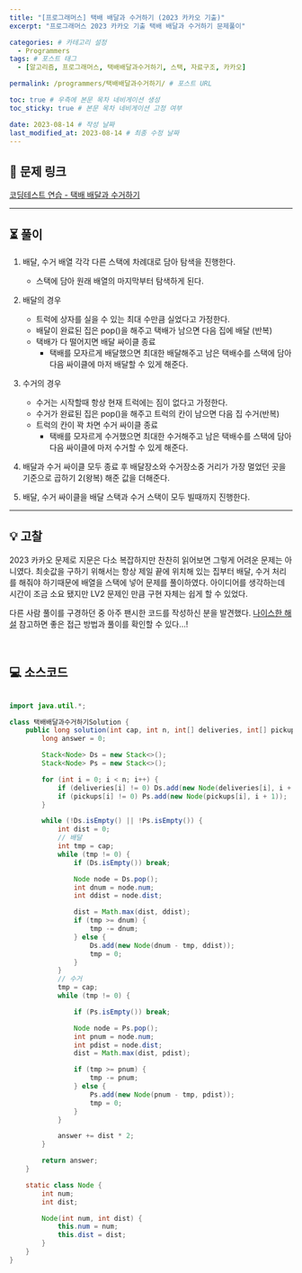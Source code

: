 ```yaml
---
title: "[프로그래머스] 택배 배달과 수거하기 (2023 카카오 기출)"
excerpt: "프로그래머스 2023 카카오 기출 택배 배달과 수거하기 문제풀이"

categories: # 카테고리 설정
  - Programmers
tags: # 포스트 태그
  - [알고리즘, 프로그래머스, 택배배달과수거하기, 스택, 자료구조, 카카오]

permalink: /programmers/택배배달과수거하기/ # 포스트 URL

toc: true # 우측에 본문 목차 네비게이션 생성
toc_sticky: true # 본문 목차 네비게이션 고정 여부

date: 2023-08-14 # 작성 날짜
last_modified_at: 2023-08-14 # 최종 수정 날짜
---
```


## 🔗 **문제 링크**

<!-- 문제 링크 -->

[코딩테스트 연습 - 택배 배달과 수거하기](https://school.programmers.co.kr/learn/courses/30/lessons/150369)

---

## ⏳ **풀이**

<!-- 문제 풀이 -->

1. 배달, 수거 배열 각각 다른 스택에 차례대로 담아 탐색을 진행한다.

   - 스택에 담아 원래 배열의 마지막부터 탐색하게 된다.

2. 배달의 경우

   - 트럭에 상자를 실을 수 있는 최대 수만큼 실었다고 가정한다.
   - 배달이 완료된 집은 pop()을 해주고 택배가 남으면 다음 집에 배달 (반복)
   - 택배가 다 떨어지면 배달 싸이클 종료
     - 택배를 모자르게 배달했으면 최대한 배달해주고 남은 택배수를 스택에 담아 다음 싸이클에 마저 배달할 수 있게 해준다.

3. 수거의 경우

   - 수거는 시작할때 항상 현재 트럭에는 짐이 없다고 가정한다.
   - 수거가 완료된 집은 pop()을 해주고 트럭의 칸이 남으면 다음 집 수거(반복)
   - 트럭의 칸이 꽉 차면 수거 싸이클 종료
     - 택배를 모자르게 수거했으면 최대한 수거해주고 남은 택배수를 스택에 담아 다음 싸이클에 마저 수거할 수 있게 해준다.

4. 배달과 수거 싸이클 모두 종료 후 배달장소와 수거장소중 거리가 가장 멀었던 곳을 기준으로 곱하기 2(왕복) 해준 값을 더해준다.

5. 배달, 수거 싸이클을 배달 스택과 수거 스택이 모두 빌때까지 진행한다.

<!-- 문제 풀이 -->

---

## 💡 **고찰**

<!-- 고찰 -->

2023 카카오 문제로 지문은 다소 복잡하지만 찬찬히 읽어보면 그렇게 어려운 문제는 아니였다. 최솟값을 구하기 위해서는 항상 제일 끝에 위치해 있는 집부터 배달, 수거 처리를 해줘야 하기때문에 배열을 스택에 넣어 문제를 풀이하였다. 아이디어를 생각하는데 시간이 조금 소요 됐지만 LV2 문제인 만큼 구현 자체는 쉽게 할 수 있었다.

다른 사람 풀이를 구경하던 중 아주 팬시한 코드를 작성하신 분을 발견했다. [나이스한 해설](https://school.programmers.co.kr/questions/43364) 참고하면 좋은 접근 방법과 풀이를 확인할 수 있다…!

<!-- 고찰 -->

<br/>

## 💻 **소스코드**

<!-- 소스코드 -->

```java

import java.util.*;

class 택배배달과수거하기Solution {
    public long solution(int cap, int n, int[] deliveries, int[] pickups) {
        long answer = 0;

        Stack<Node> Ds = new Stack<>();
        Stack<Node> Ps = new Stack<>();

        for (int i = 0; i < n; i++) {
            if (deliveries[i] != 0) Ds.add(new Node(deliveries[i], i + 1));
            if (pickups[i] != 0) Ps.add(new Node(pickups[i], i + 1));
        }

        while (!Ds.isEmpty() || !Ps.isEmpty()) {
            int dist = 0;
            // 배달
            int tmp = cap;
            while (tmp != 0) {
                if (Ds.isEmpty()) break;

                Node node = Ds.pop();
                int dnum = node.num;
                int ddist = node.dist;

                dist = Math.max(dist, ddist);
                if (tmp >= dnum) {
                    tmp -= dnum;
                } else {
                    Ds.add(new Node(dnum - tmp, ddist));
                    tmp = 0;
                }
            }
            // 수거
            tmp = cap;
            while (tmp != 0) {

                if (Ps.isEmpty()) break;

                Node node = Ps.pop();
                int pnum = node.num;
                int pdist = node.dist;
                dist = Math.max(dist, pdist);

                if (tmp >= pnum) {
                    tmp -= pnum;
                } else {
                    Ps.add(new Node(pnum - tmp, pdist));
                    tmp = 0;
                }
            }

            answer += dist * 2;
        }

        return answer;
    }

    static class Node {
        int num;
        int dist;

        Node(int num, int dist) {
            this.num = num;
            this.dist = dist;
        }
    }
}

```
